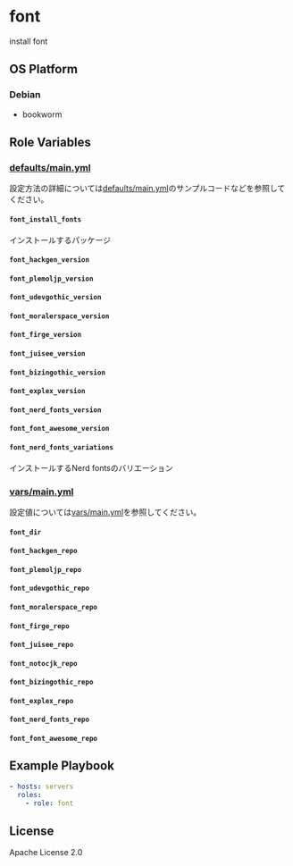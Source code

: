 font
=================

install font

OS Platform
-----------------

### Debian

- bookworm

Role Variables
--------------

### [defaults/main.yml](defaults/main.yml)

設定方法の詳細については[defaults/main.yml](defaults/main.yml)のサンプルコードなどを参照してください。

#### `font_install_fonts`

インストールするパッケージ

#### `font_hackgen_version`

#### `font_plemoljp_version`

#### `font_udevgothic_version`

#### `font_moralerspace_version`

#### `font_firge_version`

#### `font_juisee_version`

#### `font_bizingothic_version`

#### `font_explex_version`

#### `font_nerd_fonts_version`

#### `font_font_awesome_version`

#### `font_nerd_fonts_variations`

インストールするNerd fontsのバリエーション

### [vars/main.yml](vars/main.yml)

設定値については[vars/main.yml](vars/main.yml)を参照してください。

#### `font_dir`

#### `font_hackgen_repo`

#### `font_plemoljp_repo`

#### `font_udevgothic_repo`

#### `font_moralerspace_repo`

#### `font_firge_repo`

#### `font_juisee_repo`

#### `font_notocjk_repo`

#### `font_bizingothic_repo`

#### `font_explex_repo`

#### `font_nerd_fonts_repo`

#### `font_font_awesome_repo`

Example Playbook
--------------

```yaml
- hosts: servers
  roles:
    - role: font
```

License
--------------

Apache License 2.0
